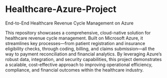 # Healthcare-Azure-Project
End-to-End Healthcare Revenue Cycle Management on Azure

This repository showcases a comprehensive, cloud-native solution for healthcare revenue cycle management. Built on Microsoft Azure, it streamlines key processes—from patient registration and insurance eligibility checks, through coding, billing, and claims submission—all the way to payment reconciliation and financial analytics. By leveraging Azure’s robust data, integration, and security capabilities, this project demonstrates a scalable, cost-effective approach to improving operational efficiency, compliance, and financial outcomes within the healthcare industry.
